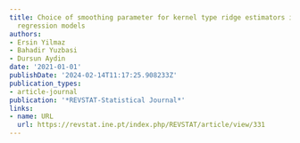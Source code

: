 ```yaml
---
title: Choice of smoothing parameter for kernel type ridge estimators in semiparametric
  regression models
authors:
- Ersin Yilmaz
- Bahadir Yuzbasi
- Dursun Aydin
date: '2021-01-01'
publishDate: '2024-02-14T11:17:25.908233Z'
publication_types:
- article-journal
publication: '*REVSTAT-Statistical Journal*'
links:
- name: URL
  url: https://revstat.ine.pt/index.php/REVSTAT/article/view/331
---
```

